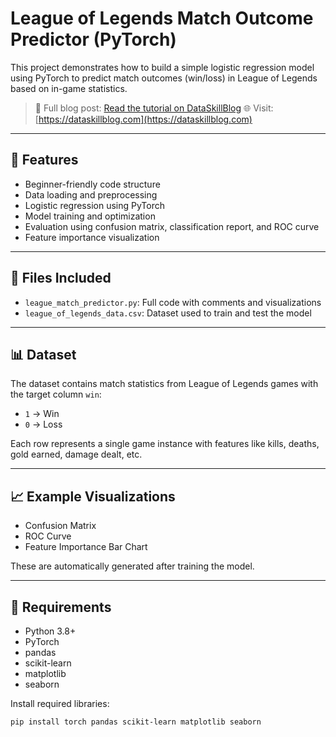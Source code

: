 # League of Legends Match Outcome Predictor (PyTorch)

This project demonstrates how to build a simple logistic regression model using PyTorch to predict match outcomes (win/loss) in League of Legends based on in-game statistics.

> 🔗 Full blog post: [Read the tutorial on DataSkillBlog]([https://dataskillblog.com/your-post-link-here](https://dataskillblog.com/league-of-legends-match-prediction-pytorch))  
> 🌐 Visit: [https://dataskillblog.com](https://dataskillblog.com)

---

## 🚀 Features

- Beginner-friendly code structure
- Data loading and preprocessing
- Logistic regression using PyTorch
- Model training and optimization
- Evaluation using confusion matrix, classification report, and ROC curve
- Feature importance visualization

---

## 📁 Files Included

- `league_match_predictor.py`: Full code with comments and visualizations
- `league_of_legends_data.csv`: Dataset used to train and test the model

---

## 📊 Dataset

The dataset contains match statistics from League of Legends games with the target column `win`:
- `1` → Win
- `0` → Loss

Each row represents a single game instance with features like kills, deaths, gold earned, damage dealt, etc.

---

## 📈 Example Visualizations

- Confusion Matrix
- ROC Curve
- Feature Importance Bar Chart

These are automatically generated after training the model.

---

## 🔧 Requirements

- Python 3.8+
- PyTorch
- pandas
- scikit-learn
- matplotlib
- seaborn

Install required libraries:
```bash
pip install torch pandas scikit-learn matplotlib seaborn
